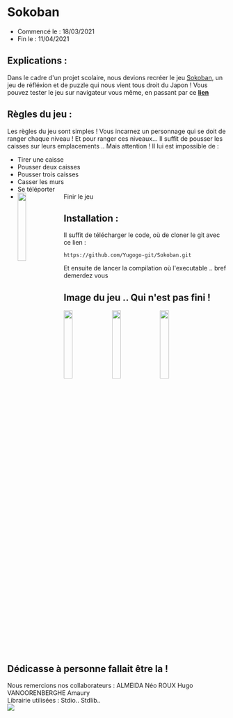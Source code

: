 # Sokoban
- Commencé le : 18/03/2021
- Fin le : 11/04/2021

## Explications :  
Dans le cadre d'un projet scolaire, nous devions recréer le jeu [Sokoban](https://fr.wikipedia.org/wiki/Sokoban), un jeu de réfléxion et de puzzle qui nous vient tous droit du Japon !
Vous pouvez tester le jeu sur navigateur vous même, en passant par ce **[lien](https://sokoban.info/)**

## Règles du jeu :
Les règles du jeu sont simples !
Vous incarnez un personnage qui se doit de ranger chaque niveau !
Et pour ranger ces niveaux... Il suffit de pousser les caisses sur leurs emplacements ..
Mais attention !
Il lui est impossible de :
- Tirer une caisse
- Pousser deux caisses
- Pousser trois caisses
- Casser les murs 
- Se téléporter
- Finir le jeu <img align="center" style="float: left; margin: 0 10px 0 0;" src="https://i.imgur.com/KAqRB7y.png" height=20% width=20%/>

## Installation :
Il suffit de télécharger le code, où de cloner le git avec ce lien :
```
https://github.com/Yugogo-git/Sokoban.git
```
Et ensuite de lancer la compilation où l'executable .. bref demerdez vous

## Image du jeu .. Qui n'est pas fini !

<img align="center" style="float: left; margin: 0 10px 0 0;" src="https://i.imgur.com/HSXXKde.png" height=20% width=20%/>
<img align="center" style="float: center; margin: 0 10px 0 0;" src="https://i.imgur.com/HSXXKde.png" height=20% width=20%/>
<img align="center" style="float: left; margin: 0 10px 0 0;" src="https://i.imgur.com/HSXXKde.png" height=20% width=20%/>

## Dédicasse à personne fallait être la !
Nous remercions nos collaborateurs :
ALMEIDA Néo
ROUX Hugo
VANOORENBERGHE Amaury
<br>
Librairie utilisées :
Stdio..
Stdlib..
<br>
[<img align="left" style="float: center; margin: 0 10px 0 0;" src="https://upload.wikimedia.org/wikipedia/en/thumb/1/15/University_of_Lille_%28logo%29.svg/220px-University_of_Lille_%28logo%29.svg.png"/>](https://www.univ-lille.fr/)

<br>
<br>
<br>